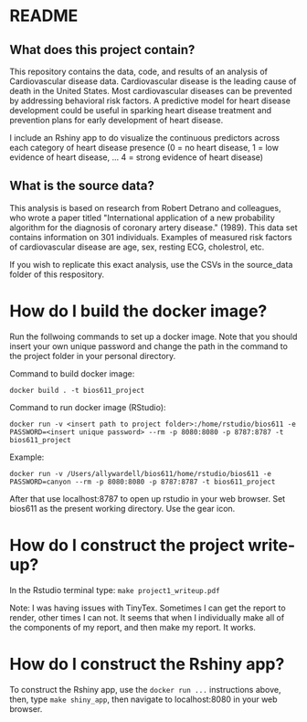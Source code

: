 # README
## What does this project contain? 
This repository contains the data, code, and results of an analysis of 
Cardiovascular disease data. Cardiovascular disease is the leading cause 
of death in the United States. Most cardiovascular diseases can be prevented by addressing 
behavioral risk factors. A predictive model for heart disease development could be useful in
sparking heart disease treatment and prevention plans for early development of heart disease.

I include an Rshiny app to do visualize the continuous predictors across each category of heart
disease presence (0 = no heart disease, 1 = low evidence of heart disease, ... 4 = strong evidence 
of heart disease)

## What is the source data? 

This analysis is based on research from Robert Detrano and colleagues, who wrote
a paper titled "International application of a new probability algorithm for the diagnosis of coronary 
artery disease." (1989). This data set contains information on 301 individuals. 
Examples of measured risk factors of cardiovascular disease are age, sex, resting ECG, cholestrol, etc. 


If you wish to replicate this exact analysis, use the CSVs in the source_data folder of this respository.

# How do I build the docker image? 

Run the follwoing commands to set up a docker image. Note that you should insert your own unique 
password and change the path in the command to the project folder in your personal directory. 

Command to build docker image: 

`docker build . -t bios611_project`

Command to run docker image (RStudio): 

`docker run -v <insert path to project folder>:/home/rstudio/bios611 -e PASSWORD=<insert unique password> --rm -p 8080:8080 -p 8787:8787 -t bios611_project`

Example: 

`docker run -v /Users/allywardell/bios611/home/rstudio/bios611 -e PASSWORD=canyon --rm -p 8080:8080 -p 8787:8787 -t bios611_project`

After that use localhost:8787 to open up rstudio in your web browser. Set bios611 as the present
working directory. Use the gear icon. 

# How do I construct the project write-up? 

In the Rstudio terminal type:  `make project1_writeup.pdf`

Note: I was having issues with TinyTex. Sometimes I can get the report to render, 
other times I can not. It seems that when I individually make all of the components
of my report, and then make my report. It works. 

# How do I construct the Rshiny app? 

To construct the Rshiny app, use the `docker run ...` instructions above, then, 
type `make shiny_app`, then navigate to localhost:8080 in your web browser. 

